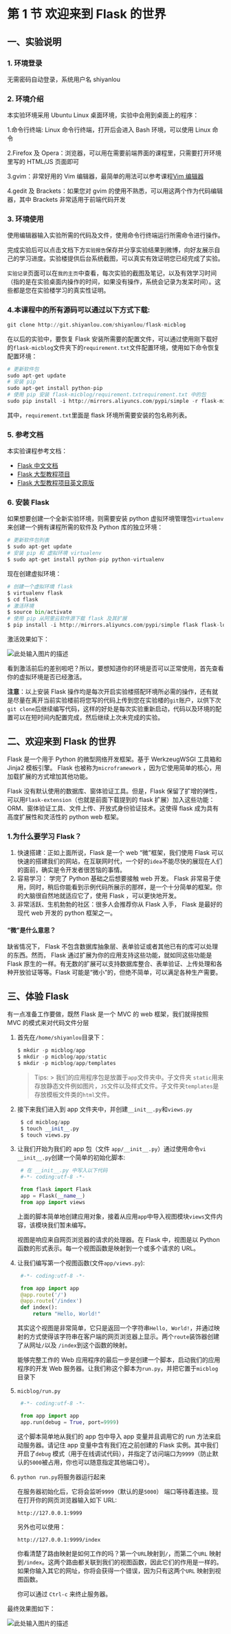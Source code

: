 # 第 1 节 欢迎来到 Flask 的世界

## 一、实验说明

### 1\. 环境登录

无需密码自动登录，系统用户名 shiyanlou

### 2\. 环境介绍

本实验环境采用 Ubuntu Linux 桌面环境，实验中会用到桌面上的程序：

1.命令行终端: Linux 命令行终端，打开后会进入 Bash 环境，可以使用 Linux 命令

2.Firefox 及 Opera：浏览器，可以用在需要前端界面的课程里，只需要打开环境里写的 HTML/JS 页面即可

3.gvim：非常好用的 Vim 编辑器，最简单的用法可以参考课程[Vim 编辑器](http://www.shiyanlou.com/courses/2)

4.gedit 及 Brackets：如果您对 gvim 的使用不熟悉，可以用这两个作为代码编辑器，其中 Brackets 非常适用于前端代码开发

### 3\. 环境使用

使用编辑器输入实验所需的代码及文件，使用命令行终端运行所需命令进行操作。

完成实验后可以点击文档下方`实验报告`保存并分享实验结果到微博，向好友展示自己的学习进度。实验楼提供后台系统截图，可以真实有效证明您已经完成了实验。

`实验记录`页面可以在`我的主页`中查看，每次实验的截图及笔记，以及有效学习时间（指的是在实验桌面内操作的时间，如果没有操作，系统会记录为发呆时间）。这些都是您在实验楼学习的真实性证明。

### 4.本课程中的所有源码可以通过以下方式下载:

```py
git clone http://git.shiyanlou.com/shiyanlou/flask-micblog 
```

在以后的实验中，要恢复 Flask 安装所需要的配置文件，可以通过使用刚下载好的`flask-micblog`文件夹下的`requirement.txt`文件配置环境，使用如下命令恢复配置环境：

```py
# 更新软件包
sudo apt-get update
# 安装 pip
sudo apt-get install python-pip
# 使用 pip 安装 flask-micblog/requirement.txtrequirement.txt 中的包
sudo pip install -i http://mirrors.aliyuncs.com/pypi/simple -r flask-micblog/requirement.txt 
```

其中，`requirement.txt`里面是 flask 环境所需要安装的包名称列表。

### 5\. 参考文档

本实验课程参考文档：

*   [Flask 中文文档](http://dormousehole.readthedocs.org/en/latest/)
*   [Flask 大型教程项目](http://www.pythondoc.com/flask-mega-tutorial/index.html)
*   [Flask 大型教程项目英文原版](http://blog.miguelgrinberg.com/post/the-flask-mega-tutorial-part-i-hello-world)

### 6\. 安装 Flask

如果想要创建一个全新实验环境，则需要安装 python 虚拟环境管理包`virtualenv`来创建一个拥有课程所需的软件及 Python 库的独立环境：

```py
# 更新软件包列表
$ sudo apt-get update
# 安装 pip 和 虚拟环境 virtualenv
$ sudo apt-get install python-pip python-virtualenv 
```

现在创建虚拟环境：

```py
# 创建一个虚拟环境 flask
$ virtualenv flask
$ cd flask
# 激活环境
$ source bin/activate
# 使用 pip 从阿里云软件源下载 flask 及其扩展
$ pip install -i http://mirrors.aliyuncs.com/pypi/simple flask flask-login flask-openid flask-mail sqlalchemy flask-sqlalchemy sqlalchemy-migrate flask-whooshalchemy flask-wtf pytz flask-babel flup 
```

激活效果如下：

![此处输入图片的描述](img/document-uid73259labid144timestamp1442717678166.jpg)

看到激活前后的差别啦吧？所以，要想知道你的环境是否可以正常使用，首先查看你的虚拟环境是否已经激活。

**注意**：以上安装 Flask 操作均是每次开启实验楼搭配环境所必需的操作，还有就是尽量在离开当前实验楼前将您写的代码上传到您在实验楼的`git`账户，以供下次`git clone`后继续编写代码，这样的好处是每次实验重新启动，代码以及环境的配置可以在短时间内配置完成，然后继续上次未完成的实验。

## 二、欢迎来到 Flask 的世界

Flask 是一个用于 Python 的微型网络开发框架。基于 WerkzeugWSGI 工具箱和 Jinja2 模板引擎。 Flask 也被称为`microframework` ，因为它使用简单的核心，用加载扩展的方式增加其他功能。

Flask 没有默认使用的数据库、窗体验证工具。但是，Flask 保留了扩增的弹性，可以用`Flask-extension`（也就是前面下载提到的 flask 扩展）加入这些功能：ORM、窗体验证工具、文件上传、开放式身份验证技术。这使得 flask 成为具有高度扩展性和灵活性的 python web 框架。

### 1.为什么要学习 Flask？

1.  快速搭建：正如上面所说，Flask 是一个 web “微”框架，我们使用 Flask 可以快速的搭建我们的网站，在互联网时代，一个好的`idea`不能尽快的展现在人们的面前，确实是令开发者很苦恼的事情。
2.  容易学习： 学完了 Python 基础之后想要接触 web 开发。 Flask 非常易于使用，同时，稍后你能看到示例代码所展示的那样，是一个十分简单的框架。你的大脑很自然地就适应它了，使用 Flask ，可以更快地开发。
3.  非常活跃、生机勃勃的社区：很多人会推荐你从 Flask 入手， Flask 是最好的现代 web 开发的 python 框架之一。

#### “微”是什么意思？

缺省情况下， Flask 不包含数据库抽象层、表单验证或者其他已有的库可以处理的东西。然而， Flask 通过扩展为你的应用支持这些功能，就如同这些功能是 Flask 原生的一样。有无数的扩展可以支持数据库整合、表单验证、上传处理和各种开放验证等等。Flask 可能是“微小”的，但绝不简单，可以满足各种生产需要。

## 三、体验 Flask

有一点准备工作要做，既然 Flask 是一个 MVC 的 web 框架，我们就得按照 MVC 的模式来对代码文件分层

1.  首先在`/home/shiyanlou`目录下：

    ```py
    $ mkdir -p micblog/app
    $ mkdir -p micblog/app/static
    $ mkdir -p micblog/app/templates 
    ```

    > Tips: > 我们的应用程序包是放置于`app`文件夹中。子文件夹 `static`用来存放静态文件例如图片，`JS`文件以及样式文件。子文件夹`templates`是存放模板文件类的`html`文件。

2.  接下来我们进入到 app 文件夹中，并创建`__init__.py`和`views.py`

    ```py
     $ cd micblog/app
     $ touch __init__.py
     $ touch views.py 
    ```

3.  让我们开始为我们的 app 包（文件 `app/__init__.py`）通过使用命令`vi __init__.py`创建一个简单的初始化脚本:

    ```py
     # 在 __init__.py 中写入以下代码
     #-*- coding:utf-8 -*-

     from flask import Flask
     app = Flask(__name__)
     from app import views 
    ```

    上面的脚本简单地创建应用对象，接着从应用`app`中导入视图模块`views`文件内容，该模块我们暂未编写。

    视图是响应来自网页浏览器的请求的处理器。在 Flask 中，视图是以 Python 函数的形式表示。每一个视图函数是映射到一个或多个请求的 URL。

4.  让我们编写第一个视图函数(文件`app/views.py`):

    ```py
     #-*- coding:utf-8 -*-

     from app import app
     @app.route('/')
     @app.route('/index')
     def index():
         return "Hello, World!" 
    ```

    其实这个视图是非常简单，它只是返回一个字符串`Hello, World!`，并通过映射的方式使得该字符串在客户端的网页浏览器上显示。两个`route`装饰器创建了从网址`/`以及 `/index`到这个函数的映射。

    能够完整工作的 Web 应用程序的最后一步是创建一个脚本，启动我们的应用程序的开发 Web 服务器。让我们称这个脚本为`run.py`，并把它置于`micblog`目录下

5.  `micblog/run.py`

    ```py
     #-*- coding:utf-8 -*-

     from app import app
     app.run(debug = True, port=9999) 
    ```

    这个脚本简单地从我们的 app 包中导入 app 变量并且调用它的 run 方法来启动服务器。请记住 app 变量中含有我们在之前创建的 Flask 实例。其中我们开启了`debug` 模式（用于在线调试代码），并指定了访问端口为`9999`（防止默认的`5000`被占用，你也可以随意指定其他端口号）。

6.  `python run.py`将服务器运行起来

    在服务器初始化后，它将会监听`9999`（默认的是`5000`） 端口等待着连接。现在打开你的网页浏览器输入如下 URL:

    `http://127.0.0.1:9999`

    另外也可以使用：

    `http://127.0.0.1:9999/index`

    你看清楚了路由映射是如何工作的吗？第一个`URL`映射到`/`，而第二个`URL` 映射到`/index`。这两个路由都关联到我们的视图函数，因此它们的作用是一样的。如果你输入其它的网址，你将会获得一个错误，因为只有这两个`URL` 映射到视图函数。

    你可以通过 `Ctrl-c` 来终止服务器。

最终效果图如下：

![此处输入图片的描述](img/document-uid73259labid144timestamp1442719837152.jpg)